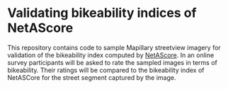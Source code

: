 # Validating bikeability indices of NetAScore

This repository contains code to sample Mapillary streetview imagery for validation of the bikeability index computed by [NetAScore](https://github.com/plus-mobilitylab/netascore). In an online survey participants will be asked to rate the sampled images in terms of bikeability. Their ratings will be compared to the bikeability index of NetASCore for the street segment captured by the image.
